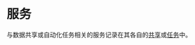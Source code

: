 # 服务

与数据共享或自动化任务相关的服务记录在其各自的[共享](https://www.truenas.com/docs/core/sharing/)或[任务](https://www.truenas.com/docs/core/tasks/)中。

